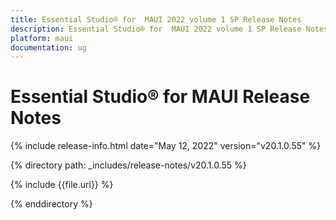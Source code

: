 ```yaml
---
title: Essential Studio® for  MAUI 2022 volume 1 SP Release Notes  
description: Essential Studio® for  MAUI 2022 volume 1 SP Release Notes 
platform: maui
documentation: ug
---
```


# Essential Studio® for  MAUI Release Notes  

{% include release-info.html date="May 12, 2022"  version="v20.1.0.55" %} 

{% directory path: _includes/release-notes/v20.1.0.55 %}

{% include {{file.url}} %}

{% enddirectory %}